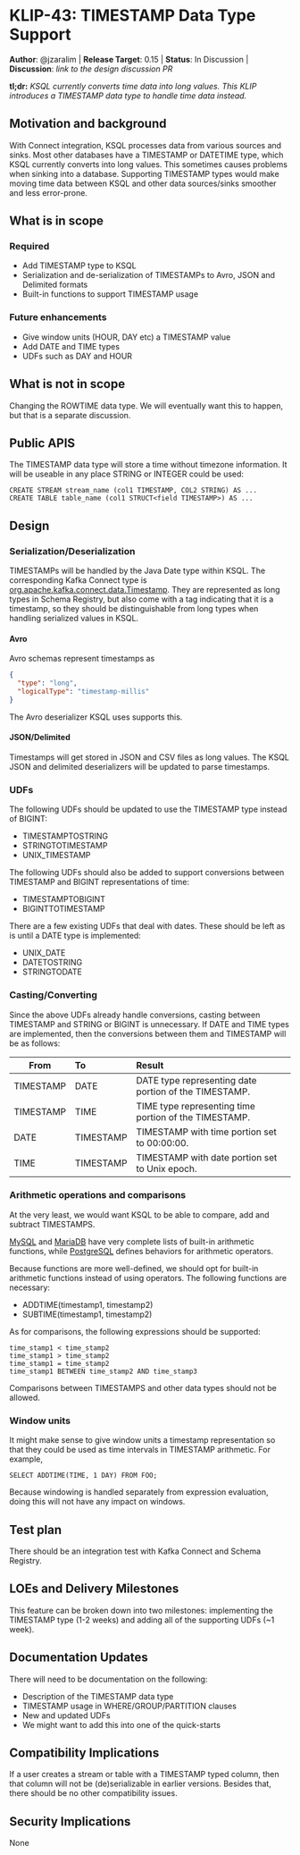 # KLIP-43: TIMESTAMP Data Type Support

**Author**: @jzaralim | 
**Release Target**: 0.15 | 
**Status**: In Discussion | 
**Discussion**: _link to the design discussion PR_

**tl;dr:** _KSQL currently converts time data into long values. This KLIP introduces a TIMESTAMP
data type to handle time data instead._

## Motivation and background

With Connect integration, KSQL processes data from various sources and sinks. Most other databases
have a TIMESTAMP or DATETIME type, which KSQL currently converts into long values. This sometimes
causes problems when sinking into a database. Supporting TIMESTAMP types would make moving time data
between KSQL and other data sources/sinks smoother and less error-prone.

## What is in scope
### Required

* Add TIMESTAMP type to KSQL
* Serialization and de-serialization of TIMESTAMPs to Avro, JSON and Delimited formats
* Built-in functions to support TIMESTAMP usage

### Future enhancements

* Give window units (HOUR, DAY etc) a TIMESTAMP value
* Add DATE and TIME types
* UDFs such as DAY and HOUR

## What is not in scope
Changing the ROWTIME data type. We will eventually want this to happen, but that is a separate discussion.

## Public APIS

The TIMESTAMP data type will store a time without timezone information. It will be useable in any
place STRING or INTEGER could be used:
```roomsql
CREATE STREAM stream_name (col1 TIMESTAMP, COL2 STRING) AS ...
CREATE TABLE table_name (col1 STRUCT<field TIMESTAMP>) AS ...
```

## Design

### Serialization/Deserialization

TIMESTAMPs will be handled by the Java Date type within KSQL. The corresponding Kafka Connect type is
[org.apache.kafka.connect.data.Timestamp](https://kafka.apache.org/0100/javadoc/org/apache/kafka/connect/data/Timestamp.html).
They are represented as long types in Schema Registry, but also come with a tag indicating that it is a timestamp, so they should be distinguishable from long types when handling serialized values in KSQL.

#### Avro

Avro schemas represent timestamps as
```json
{
  "type": "long",
  "logicalType": "timestamp-millis"
}
```
The Avro deserializer KSQL uses supports this.

#### JSON/Delimited

Timestamps will get stored in JSON and CSV files as long values. The KSQL JSON and delimited deserializers
will be updated to parse timestamps.

### UDFs

The following UDFs should be updated to use the TIMESTAMP type instead of BIGINT:

* TIMESTAMPTOSTRING
* STRINGTOTIMESTAMP
* UNIX_TIMESTAMP

The following UDFs should also be added to support conversions between TIMESTAMP and BIGINT representations of time:

* TIMESTAMPTOBIGINT
* BIGINTTOTIMESTAMP

There are a few existing UDFs that deal with dates. These should be left as is until a DATE type is implemented:

* UNIX_DATE
* DATETOSTRING
* STRINGTODATE

### Casting/Converting

Since the above UDFs already handle conversions, casting between TIMESTAMP and STRING or BIGINT is
unnecessary. If DATE and TIME types are implemented, then the conversions between them and TIMESTAMP
will be as follows:

| From      | To        | Result                                                |
|---------- |:----------|:------------------------------------------------------|
| TIMESTAMP | DATE      | DATE type representing date portion of the TIMESTAMP. |
| TIMESTAMP | TIME      | TIME type representing time portion of the TIMESTAMP. |
| DATE      | TIMESTAMP | TIMESTAMP with time portion set to 00:00:00.          |
| TIME      | TIMESTAMP | TIMESTAMP with date portion set to Unix epoch.        |

### Arithmetic operations and comparisons

At the very least, we would want KSQL to be able to compare, add and subtract TIMESTAMPS.

[MySQL](https://dev.mysql.com/doc/refman/8.0/en/date-and-time-functions.html) and [MariaDB](https://mariadb.com/kb/en/date-time-functions/)
have very complete lists of built-in arithmetic functions, while [PostgreSQL](https://www.postgresql.org/docs/9.0/functions-datetime.html)
defines behaviors for arithmetic operators.

Because functions are more well-defined, we should opt for built-in arithmetic functions
instead of using operators. The following functions are necessary:

* ADDTIME(timestamp1, timestamp2)
* SUBTIME(timestamp1, timestamp2)

As for comparisons, the following expressions should be supported:
```
time_stamp1 < time_stamp2
time_stamp1 > time_stamp2
time_stamp1 = time_stamp2
time_stamp1 BETWEEN time_stamp2 AND time_stamp3
```

Comparisons between TIMESTAMPS and other data types should not be allowed.

### Window units

It might make sense to give window units a timestamp representation so that they could be used as time intervals in TIMESTAMP arithmetic. For example,

```roomsql
SELECT ADDTIME(TIME, 1 DAY) FROM FOO;
```

Because windowing is handled separately from expression evaluation, doing this will not have any
impact on windows.

## Test plan

There should be an integration test with Kafka Connect and Schema Registry.

## LOEs and Delivery Milestones

This feature can be broken down into two milestones: implementing the TIMESTAMP type (1-2 weeks) and
adding all of the supporting UDFs (~1 week).

## Documentation Updates

There will need to be documentation on the following:

* Description of the TIMESTAMP data type
* TIMESTAMP usage in WHERE/GROUP/PARTITION clauses
* New and updated UDFs
* We might want to add this into one of the quick-starts

## Compatibility Implications

If a user creates a stream or table with a TIMESTAMP typed column, then that column will not be
(de)serializable in earlier versions. Besides that, there should be no other compatibility issues. 

## Security Implications

None

